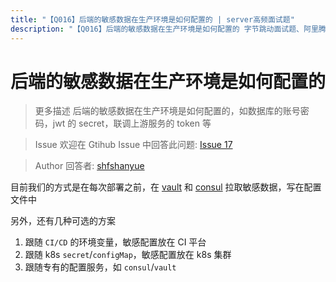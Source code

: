 ```yaml
---
title: "【Q016】后端的敏感数据在生产环境是如何配置的 | server高频面试题"
description: "【Q016】后端的敏感数据在生产环境是如何配置的 字节跳动面试题、阿里腾讯面试题、美团小米面试题。"
---
```


# 后端的敏感数据在生产环境是如何配置的

> 更多描述
> 后端的敏感数据在生产环境是如何配置的，如数据库的账号密码，jwt 的 secret，联调上游服务的 token 等

> Issue
> 欢迎在 Gtihub Issue 中回答此问题: [Issue 17](https://github.com/shfshanyue/Daily-Question/issues/17)

> Author
> 回答者: [shfshanyue](https://github.com/shfshanyue)

目前我们的方式是在每次部署之前，在 [vault](https://github.com/hashicorp/vault) 和 [consul](https://github.com/hashicorp/consul) 拉取敏感数据，写在配置文件中

另外，还有几种可选的方案

1. 跟随 `CI/CD` 的环境变量，敏感配置放在 CI 平台
1. 跟随 k8s `secret`/`configMap`，敏感配置放在 k8s 集群
1. 跟随专有的配置服务，如 `consul`/`vault`
